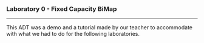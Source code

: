 ### Laboratory 0 - Fixed Capacity BiMap

---

This ADT was a demo and a tutorial made by our teacher to accommodate with what we had to do for the following laboratories.
